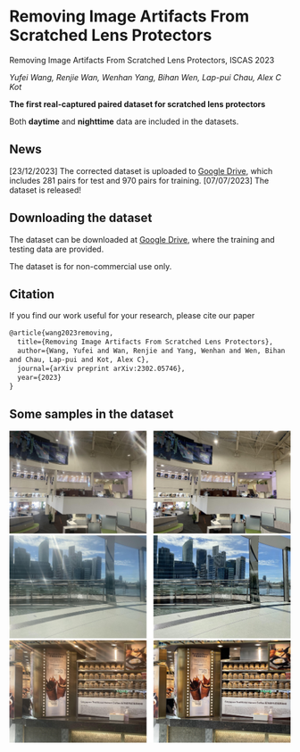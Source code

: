 # Removing Image Artifacts From Scratched Lens Protectors
Removing Image Artifacts From Scratched Lens Protectors, ISCAS 2023

*Yufei Wang, Renjie Wan, Wenhan Yang, Bihan Wen, Lap-pui Chau, Alex C Kot*

**The first real-captured paired dataset for scratched lens protectors**

Both **daytime** and **nighttime** data are included in the datasets.

## News
[23/12/2023] The corrected dataset is uploaded to [Google Drive](https://drive.google.com/file/d/1fA9mlExcgiNxUD_kpvycVMN6s8p5FEmW/view?usp=sharing), which includes 281 pairs for test and 970 pairs for training.
[07/07/2023] The dataset is released!

## Downloading the dataset
The dataset can be downloaded at [Google Drive](https://drive.google.com/drive/folders/1jP_Mny_-Qw6qjWUdWokzyFmIHkdHJq7W?usp=sharing), where the training and testing data are provided.

The dataset is for non-commercial use only.

## Citation
If you find our work useful for your research, please cite our paper
```
@article{wang2023removing,
  title={Removing Image Artifacts From Scratched Lens Protectors},
  author={Wang, Yufei and Wan, Renjie and Yang, Wenhan and Wen, Bihan and Chau, Lap-pui and Kot, Alex C},
  journal={arXiv preprint arXiv:2302.05746},
  year={2023}
}
```

## Some samples in the dataset
![](1.jpg)
![](2.jpg)
![](3.jpg)


